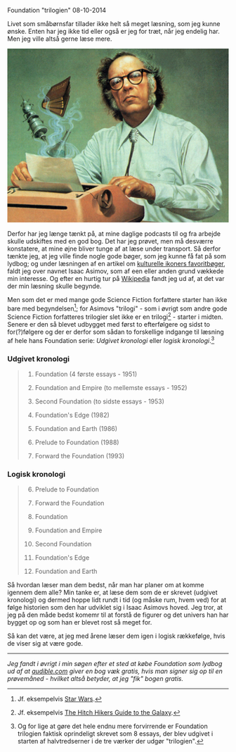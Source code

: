 Foundation "trilogien"
08-10-2014


Livet som småbørnsfar tillader ikke helt så meget læsning, som jeg kunne ønske. Enten har jeg ikke tid eller også er jeg for træt, når jeg endelig har. Men jeg ville altså gerne læse mere.

![Isaac Asimov](/static/20141008_isaac-asimov.jpg "Isaac Asimov")

Derfor har jeg længe tænkt på, at mine daglige podcasts til og fra arbejde skulle udskiftes med en god bog. Det har jeg prøvet, men må desværre konstatere, at mine øjne bliver tunge af at læse under transport. Så derfor tænkte jeg, at jeg ville finde nogle gode bøger, som jeg kunne få fat på som lydbog; og under læsningen af en artikel om [kulturelle ikoners favoritbøger](http://kottke.org/14/10/50-cultural-icons-and-their-favorite-books), faldt jeg over navnet Isaac Asimov, som af een eller anden grund vækkede min interesse. Og efter en hurtig tur på [Wikipedia](http://en.wikipedia.org/wiki/Isaac_Asimov) fandt jeg ud af, at det var der min læsning skulle begynde.

Men som det er med mange gode Science Fiction forfattere starter han ikke bare med begyndelsen[^0]; for Asimovs "trilogi" - som i øvrigt som andre gode Science Fiction forfatteres trilogier slet ikke er en trilogi[^1] - starter i midten. Senere er den så blevet udbygget med først to efterfølgere og sidst to for(?)følgere og der er derfor som sådan to forskellige indgange til læsning af hele hans Foundation serie: *Udgivet kronologi* eller *logisk kronologi*.[^2]

### Udgivet kronologi ###
>1) Foundation (4 første essays - 1951)    
>2) Foundation and Empire (to mellemste essays - 1952)    
>3) Second Foundation (to sidste essays - 1953)   
>    
>4) Foundation's Edge (1982)    
>5) Foundation and Earth (1986)    
>    
>6) Prelude to Foundation (1988)    
>7) Forward the Foundation (1993)    


### Logisk kronologi ###
>6) Prelude to Foundation   
>7) Forward the Foundation    
>   
>1) Foundation    
>2) Foundation and Empire    
>3) Second Foundation    
>   
>4) Foundation's Edge    
>5) Foundation and Earth    

Så hvordan læser man dem bedst, når man har planer om at komme igennem dem alle? Min tanke er, at læse dem som de er skrevet (udgivet kronologi) og dermed hoppe lidt rundt i tid (og måske rum, hvem ved) for at følge historien som den har udviklet sig i Isaac Asimovs hoved. Jeg tror, at jeg på den måde bedst komemr til at forstå de figurer og det univers han har bygget op og som han er blevet rost så meget for.

Så kan det være, at jeg med årene læser dem igen i logisk rækkefølge, hvis de viser sig at være gode. <i class="fa fa-book"></i>

------

*Jeg fandt i øvrigt i min søgen efter et sted at købe Foundation som lydbog ud af at [audible.com](http://www.audible.com/) giver en bog væk gratis, hvis man signer sig op til en prøvemåned - hvilket altså betyder, at jeg "fik" bogen gratis. <i class="fa fa-thumbs-up"></i>*

[^0]: Jf. eksempelvis [Star Wars](http://en.wikipedia.org/wiki/Star_Wars#Production_history).
[^1]: Jf. eksempelvis [The Hitch Hikers Guide to the Galaxy](http://en.wikipedia.org/wiki/The_Hitchhiker's_Guide_to_the_Galaxy#Novels).
[^2]: Og for lige at gøre det hele endnu mere forvirrende er Foundation trilogien faktisk oprindeligt skrevet som 8 essays, der blev udgivet i starten af halvtredserner i de tre værker der udgør "trilogien".
